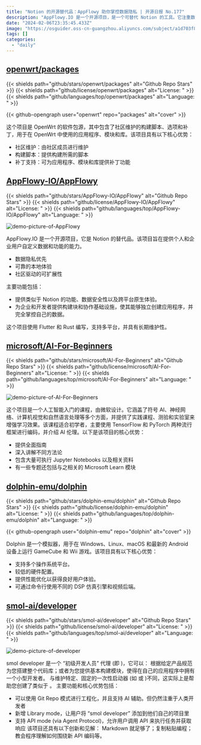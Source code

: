 ```yaml
---
title: "Notion 的开源替代品：AppFlowy 助你掌控数据隐私 | 开源日报 No.177"
description: "AppFlowy.IO 是一个开源项目，是一个可替代 Notion 的工具。它注重数据隐私，提供可靠的本地体验，具有社区驱动的可扩展性。它提供类似 Notion 的功能，数据安全性和跨平台原生体验。"
date: "2024-02-06T23:35:45.433Z"
image: "https://osguider.oss-cn-guangzhou.aliyuncs.com/subject/a1d703f8043d46daf112a23f21a17a59.png"
tags: []
categories:
  - "daily"
---
```


## [openwrt/packages](https://github.com/openwrt/packages)

{{< shields path="github/stars/openwrt/packages" alt="Github Repo Stars" >}} {{< shields path="github/license/openwrt/packages" alt="License: " >}} {{< shields path="github/languages/top/openwrt/packages" alt="Language: " >}}

{{< github-opengraph user="openwrt" repo="packages" alt="cover" >}}

这个项目是 OpenWrt 的软件包源，其中包含了社区维护的构建脚本、选项和补丁，用于在 OpenWrt 中使用的应用程序、模块和库。该项目具有以下核心优势：

- 社区维护：由社区成员进行维护
- 构建脚本：提供构建所需的脚本
- 补丁支持：可为应用程序、模块和库提供补丁功能
  
## [AppFlowy-IO/AppFlowy](https://github.com/AppFlowy-IO/AppFlowy)

{{< shields path="github/stars/AppFlowy-IO/AppFlowy" alt="Github Repo Stars" >}} {{< shields path="github/license/AppFlowy-IO/AppFlowy" alt="License: " >}} {{< shields path="github/languages/top/AppFlowy-IO/AppFlowy" alt="Language: " >}}

![demo-picture-of-AppFlowy](https://picgo-daily.oss-cn-guangzhou.aliyuncs.com/picgo-daily/2023/483f6de53b15dce34d07067efa3093f0.png)

AppFlowy.IO 是一个开源项目，它是 Notion 的替代品。该项目旨在提供个人和企业用户自定义数据和功能的能力。

- 数据隐私优先
- 可靠的本地体验
- 社区驱动的可扩展性

主要功能包括：

- 提供类似于 Notion 的功能、数据安全性以及跨平台原生体验。
- 为企业和开发者提供构建块和协作基础设施，使其能够独立创建应用程序，并完全掌控自己的数据。
  
这个项目使用 Flutter 和 Rust 编写，支持多平台，并具有长期维护性。
  
## [microsoft/AI-For-Beginners](https://github.com/microsoft/AI-For-Beginners)

{{< shields path="github/stars/microsoft/AI-For-Beginners" alt="Github Repo Stars" >}} {{< shields path="github/license/microsoft/AI-For-Beginners" alt="License: " >}} {{< shields path="github/languages/top/microsoft/AI-For-Beginners" alt="Language: " >}}

![demo-picture-of-AI-For-Beginners](https://picgo-daily.oss-cn-guangzhou.aliyuncs.com/picgo-daily/2023/7206f99da5c2b99d21581f946a660235.png)

这个项目是一个人工智能入门的课程，由微软设计。它涵盖了符号 AI、神经网络、计算机视觉和自然语言处理等多个方面，并提供了实践课程、测验和实验室来增强学习效果。该课程适合初学者，主要使用 TensorFlow 和 PyTorch 两种流行框架进行编码，并介绍 AI 伦理。以下是该项目的核心优势：

- 提供全面指南
- 深入讲解不同方法论
- 包含大量可执行 Jupyter Notebooks 以及相关资料
- 有一些专题还包括与之相关的 Microsoft Learn 模块
  
## [dolphin-emu/dolphin](https://github.com/dolphin-emu/dolphin)

{{< shields path="github/stars/dolphin-emu/dolphin" alt="Github Repo Stars" >}} {{< shields path="github/license/dolphin-emu/dolphin" alt="License: " >}} {{< shields path="github/languages/top/dolphin-emu/dolphin" alt="Language: " >}}

{{< github-opengraph user="dolphin-emu" repo="dolphin" alt="cover" >}}

Dolphin 是一个模拟器，用于在 Windows、Linux、macOS 和最新的 Android 设备上运行 GameCube 和 Wii 游戏。该项目具有以下核心优势：

- 支持多个操作系统平台。
- 较低的硬件配置。
- 提供性能优化以获得良好用户体验。
- 可通过命令行使用不同的 DSP 仿真引擎和视频后端。
  
## [smol-ai/developer](https://github.com/smol-ai/developer)

{{< shields path="github/stars/smol-ai/developer" alt="Github Repo Stars" >}} {{< shields path="github/license/smol-ai/developer" alt="License: " >}} {{< shields path="github/languages/top/smol-ai/developer" alt="Language: " >}}

![demo-picture-of-developer](https://picgo-daily.oss-cn-guangzhou.aliyuncs.com/picgo-daily/2023/686d87fca5a02f3a4b019a5845c02780.png)

smol developer 是一个 “初级开发人员” 代理 (即 )，它可以：
根据给定产品规范为您搭建整个代码库；或者为您提供基本构建模块，使得在自己的应用程序中拥有一个小型开发者。
与维护特定、固定的一次性启动器 (如  或 )不同，这实际上是帮助您创建了类似于 。
主要功能和核心优势包括：

- 可以使用 Git Repo 模式进行工程化，并且支持 AI 辅助。但仍然注重于人类开发者
- 新增 Library mode，让用户将 “smol developer” 添加到他们自己的项目里
- 支持 API mode (via Agent Protocol)，允许用户调用 API 来执行任务并获取响应
该项目还具有以下创新和见解：
Markdown 就足够了；复制粘贴编程；教会程序理解如何围绕新 API 编码等。
  
